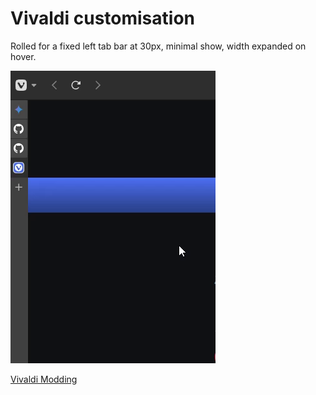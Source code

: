 # Vivaldi customisation

Rolled for a fixed left tab bar at 30px, minimal show, width expanded on hover.

[![Watch the Demo Video](./thumbnail.png)](./video.webm)

[Vivaldi Modding](https://forum.vivaldi.net/topic/10549/modding-vivaldi)
